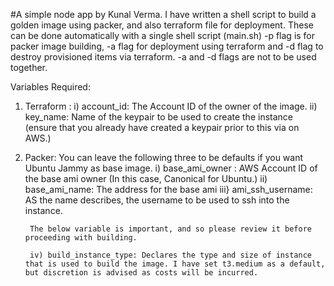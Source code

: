 #A simple node app by Kunal Verma. I have written a shell script to build a golden image using packer, and also terraform file for deployment. These can be done automatically with a single shell script (main.sh) -p flag is for packer image building, -a flag for deployment using terraform and -d flag to destroy provisioned items via terraform. -a and -d flags are not to be used together.

Variables Required:

1) Terraform : 
        i) account_id: The Account ID of the owner of the image.
        ii) key_name: Name of the keypair to be used to create the instance (ensure that you already have created a keypair prior to this via on AWS.)

2) Packer:
        You can leave the following three to be defaults if you want Ubuntu Jammy as base image.
        i) base_ami_owner : AWS Account ID of the base ami owner (In this case, Canonical for Ubuntu.)
        ii) base_ami_name: The address for the base ami
        iii} ami_ssh_username: AS the name describes, the username to be used to ssh into the instance.

        The below variable is important, and so please review it before proceeding with building.

        iv) build_instance_type: Declares the type and size of instance that is used to build the image. I have set t3.medium as a default, but discretion is advised as costs will be incurred.